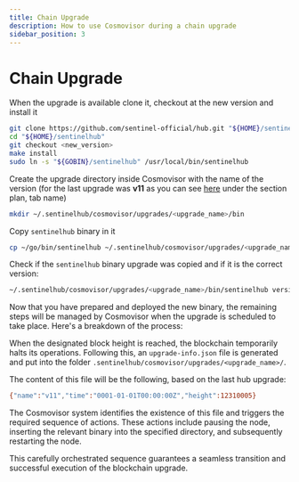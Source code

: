 ```yaml
---
title: Chain Upgrade
description: How to use Cosmovisor during a chain upgrade
sidebar_position: 3
---
```


# Chain Upgrade

When the upgrade is available clone it, checkout at the new version and install it

```bash
git clone https://github.com/sentinel-official/hub.git "${HOME}/sentinelhub"
cd "${HOME}/sentinelhub"
git checkout <new_version>
make install
sudo ln -s "${GOBIN}/sentinelhub" /usr/local/bin/sentinelhub
```

Create the upgrade directory inside Cosmovisor with the name of the version (for the last upgrade was **v11** as you can see [here](https://ping.pub/sentinel/gov/30) under the section plan, tab name)

```bash
mkdir ~/.sentinelhub/cosmovisor/upgrades/<upgrade_name>/bin
```

Copy `sentinelhub` binary in it

```bash
cp ~/go/bin/sentinelhub ~/.sentinelhub/cosmovisor/upgrades/<upgrade_name>/bin
```

Check if the `sentinelhub` binary upgrade was copied and if it is the correct version:

```bash
~/.sentinelhub/cosmovisor/upgrades/<upgrade_name>/bin/sentinelhub version
```

Now that you have prepared and deployed the new binary, the remaining steps will be managed by Cosmovisor when the upgrade is scheduled to take place. Here's a breakdown of the process:

When the designated block height is reached, the blockchain temporarily halts its operations. Following this, an `upgrade-info.json` file is generated and put into the folder `.sentinelhub/cosmovisor/upgrades/<upgrade_name>/`.

The content of this file will be the following, based on the last hub upgrade:

```bash title=.sentinelhub/cosmovisor/upgrades/<upgrade_name>/
{"name":"v11","time":"0001-01-01T00:00:00Z","height":12310005}
```

The Cosmovisor system identifies the existence of this file and triggers the required sequence of actions. These actions include pausing the node, inserting the relevant binary into the specified directory, and subsequently restarting the node.

This carefully orchestrated sequence guarantees a seamless transition and successful execution of the blockchain upgrade.
